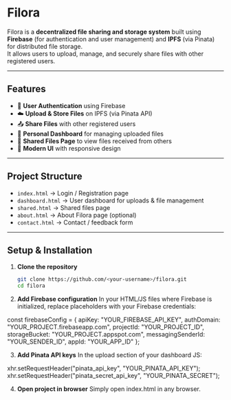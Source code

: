 # Filora

Filora is a **decentralized file sharing and storage system** built using **Firebase** (for authentication and user management) and **IPFS** (via Pinata) for distributed file storage.  
It allows users to upload, manage, and securely share files with other registered users.

---

## Features
- 🔐 **User Authentication** using Firebase  
- ☁️ **Upload & Store Files** on IPFS (via Pinata API)  
- 📤 **Share Files** with other registered users  
- 📂 **Personal Dashboard** for managing uploaded files  
- 📩 **Shared Files Page** to view files received from others  
- 🎨 **Modern UI** with responsive design  

---

## Project Structure
- `index.html` → Login / Registration page  
- `dashboard.html` → User dashboard for uploads & file management  
- `shared.html` → Shared files page  
- `about.html` → About Filora page (optional)  
- `contact.html` → Contact / feedback form  

---

## Setup & Installation
1. **Clone the repository**
   ```bash
   git clone https://github.com/<your-username>/filora.git
   cd filora

2. **Add Firebase configuration**
In your HTML/JS files where Firebase is initialized, replace placeholders with your Firebase credentials:

const firebaseConfig = {
  apiKey: "YOUR_FIREBASE_API_KEY",
  authDomain: "YOUR_PROJECT.firebaseapp.com",
  projectId: "YOUR_PROJECT_ID",
  storageBucket: "YOUR_PROJECT.appspot.com",
  messagingSenderId: "YOUR_SENDER_ID",
  appId: "YOUR_APP_ID"
};


3. **Add Pinata API keys**
In the upload section of your dashboard JS:

xhr.setRequestHeader("pinata_api_key", "YOUR_PINATA_API_KEY");
xhr.setRequestHeader("pinata_secret_api_key", "YOUR_PINATA_SECRET");


4. **Open project in browser**
Simply open index.html in any browser.